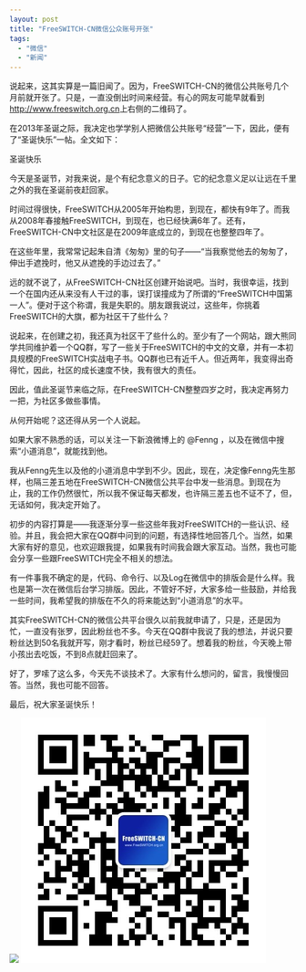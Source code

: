 ```yaml
---
layout: post
title: "FreeSWITCH-CN微信公众账号开张"
tags:
  - "微信"
  - "新闻"
---
```


说起来，这其实算是一篇旧闻了。因为，FreeSWITCH-CN的微信公共账号几个月前就开张了。只是，一直没倒出时间来经营。有心的网友可能早就看到<http://www.freeswitch.org.cn>上右侧的二维码了。

在2013年圣诞之际，我决定也学学别人把微信公共账号“经营”一下，因此，便有了“圣诞快乐”一帖。全文如下：

圣诞快乐

今天是圣诞节，对我来说，是个有纪念意义的日子。它的纪念意义足以让远在千里之外的我在圣诞前夜赶回家。

时间过得很快，FreeSWITCH从2005年开始构思，到现在，都快有9年了。而我从2008年春接触FreeSWITCH，到现在，也已经快满6年了。还有，FreeSWITCH-CN中文社区是在2009年底成立的，到现在也整整四年了。

在这些年里，我常常记起朱自清《匆匆》里的句子——“当我察觉他去的匆匆了，伸出手遮挽时，他又从遮挽的手边过去了。”

远的就不说了，从FreeSWITCH-CN社区创建开始说吧。当时，我很幸运，找到一个在国内还从来没有人干过的事，误打误撞成为了所谓的“FreeSWITCH中国第一人”。便对于这个称谓，我是失职的。朋友跟我说过，这些年，你挑着FreeSWITCH的大旗，都为社区干了些什么？

说起来，在创建之初，我还真为社区干了些什么的。至少有了一个网站，跟大熊同学共同维护着一个QQ群，写了一些关于FreeSWITCH的中文的文章，并有一本初具规模的FreeSWITCH实战电子书。QQ群也已有近千人。但近两年，我变得出奇得忙，因此，社区的成长速度不快，我有很大的责任。

因此，值此圣诞节来临之际，在FreeSWITCH-CN整整四岁之时，我决定再努力一把，为社区多做些事情。

从何开始呢？这还得从另一个人说起。

如果大家不熟悉的话，可以关注一下新浪微博上的 @Fenng ，以及在微信中搜索“小道消息”，就能找到他。

我从Fenng先生以及他的小道消息中学到不少。因此，现在，决定像Fenng先生那样，也隔三差五地在FreeSWITCH-CN微信公共平台中发一些消息。到现在为止，我的工作仍然很忙，所以我不保证每天都发，也许隔三差五也不证不了，但，无话如何，我决定开始了。

初步的内容打算是——我逐渐分享一些这些年我对FreeSWITCH的一些认识、经验。并且，我会把大家在QQ群中问到的问题，有选择性地回答几个。当然，如果大家有好的意见，也欢迎跟我提，如果我有时间我会跟大家互动。当然，我也可能会分享一些跟FreeSWITCH完全不相关的想法。

有一件事我不确定的是，代码、命令行、以及Log在微信中的排版会是什么样。我也是第一次在微信后台学习排版。因此，不管好不好，大家多给一些鼓励，并给我一些时间，我希望我的排版在不久的将来能达到“小道消息”的水平。

其实FreeSWITCH-CN的微信公共平台很久以前我就申请了，只是，还是因为忙，一直没有张罗，因此粉丝也不多。今天在QQ群中我说了我的想法，并说只要粉丝达到50名我就开写，刚才看时，粉丝已经59了。想着我的粉丝，今天晚上带小孩出去吃饭，不到8点就赶回来了。

好了，罗嗦了这么多，今天先不谈技术了。大家有什么想问的，留言，我慢慢回答。当然，我也可能不回答。

最后，祝大家圣诞快乐！

<img width="376" src="http://www.freeswitch.org.cn/images/fscn.png"/>
<img src="/images/qrcode_for_FreeSWITCH-CN-wechat.jpg">
